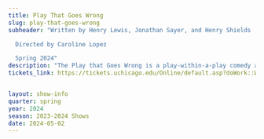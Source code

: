 ```yaml
---
title: Play That Goes Wrong
slug: play-that-goes-wrong
subheader: "Written by Henry Lewis, Jonathan Sayer, and Henry Shields

  Directed by Caroline Lopez

  Spring 2024"
description: "The Play that Goes Wrong is a play-within-a-play comedy about a well-meaning, but inept theater group attempting to put on the fictitious Murder at Haversham Manor. While the play has been rehearsed, the props and set are gorgeous and mostly functional, and the actors look wonderful, a mix of Murphy's Law, dropped lines, and pride result in a series of errors, culminating with the very stage falling apart around them. The Play that Goes Wrong is a testament to the love of theater and gives us perfectionists a chance to step back and laugh at ourselves."
tickets_link: https://tickets.uchicago.edu/Online/default.asp?doWork::WScontent::loadArticle=Load&BOparam::WScontent::loadArticle::article_id=C5BD68D4-3AC0-4D1B-93FC-921FE6CB7085


layout: show-info
quarter: spring
year: 2024
season: 2023-2024 Shows
date: 2024-05-02
---
```

